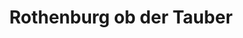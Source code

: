---
title: Rothenburg ob der Tauber
url: /rothenburg-ob-der-tauber/
latitude: 49.378
longitude: 10.19
---